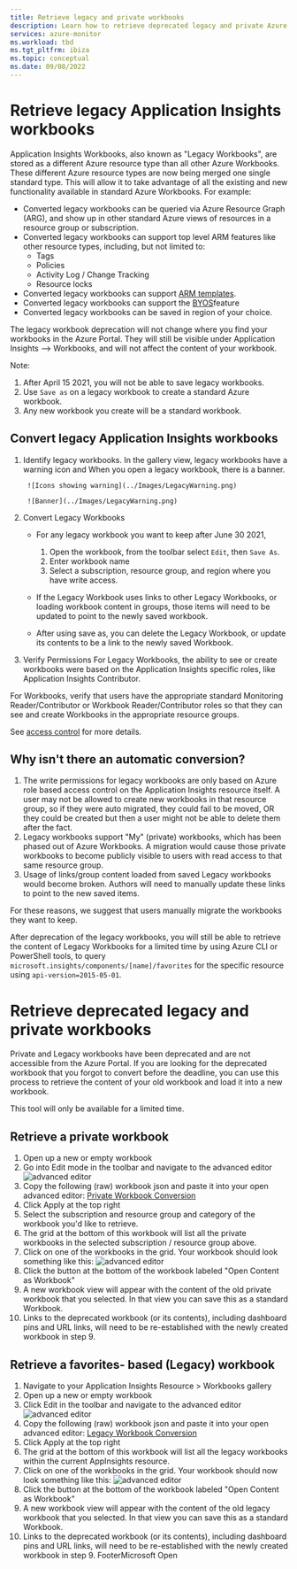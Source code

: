 ```yaml
---
title: Retrieve legacy and private workbooks
description: Learn how to retrieve deprecated legacy and private Azure workbooks.
services: azure-monitor
ms.workload: tbd
ms.tgt_pltfrm: ibiza
ms.topic: conceptual
ms.date: 09/08/2022
---
```


# Retrieve legacy Application Insights workbooks
Application Insights Workbooks, also known as "Legacy Workbooks", are stored as a different Azure resource type than all other Azure Workbooks. These different Azure resource types are now being merged one single standard type. This will allow it to take advantage of all the existing and new functionality available in standard Azure Workbooks. For example:

* Converted legacy workbooks can be queried via Azure Resource Graph (ARG), and show up in other standard Azure views of resources in a resource group or subscription.
* Converted legacy workbooks can support top level ARM features like other resource types, including, but not limited to:
    * Tags
    * Policies
    * Activity Log / Change Tracking
    * Resource locks
* Converted legacy workbooks can support [ARM templates](workbooks-automate.md). 
* Converted legacy workbooks can support the [BYOS](workbooks-bring-your-own-storage.md)feature
* Converted legacy workbooks can be saved in region of your choice.

The legacy workbook deprecation will not change where you find your workbooks in the Azure Portal. They will still be visible under Application Insights --> Workbooks, and will not affect the content of your workbook. 

Note: 

1. After April 15 2021, you will not be able to save legacy workbooks.
1. Use `Save as` on a legacy workbook to create a standard Azure workbook.
1. Any new workbook you create will be a standard workbook.


## Convert legacy Application Insights workbooks
1. Identify legacy workbooks. In the gallery view, legacy workbooks have a warning icon and When you open a legacy workbook, there is a banner. 

        ![Icons showing warning](../Images/LegacyWarning.png)
    
        ![Banner](../Images/LegacyWarning.png)
    
2. Convert Legacy Workbooks

    * For any legacy workbook you want to keep after June 30 2021,

        1. Open the workbook, from the toolbar select `Edit`, then `Save As`. 
        2. Enter workbook name 
        3. Select a subscription, resource group, and region where you have write access.

    * If the Legacy Workbook uses links to other Legacy Workbooks, or loading workbook content in groups, those items will need to be updated to point to the newly saved workbook.

    * After using save as, you can delete the Legacy Workbook, or update its contents to be a link to the newly saved Workbook.

3. Verify Permissions
For Legacy Workbooks, the ability to see or create workbooks were based on the Application Insights specific roles, like Application Insights Contributor.

For Workbooks, verify that users have the appropriate standard Monitoring Reader/Contributor or Workbook Reader/Contributor roles so that they can see and create Workbooks in the appropriate resource groups.

See [access control](workbooks-overview.md#access-control) for more details.

## Why isn't there an automatic conversion?
1. The write permissions for legacy workbooks are only based on Azure role based access control on the Application Insights resource itself. A user may not be allowed to create new workbooks in that resource group, so if they were auto migrated, they could fail to be moved, OR they could be created but then a user might not be able to delete them after the fact.
2. Legacy workbooks support "My" (private) workbooks, which has been phased out of Azure Workbooks. A migration would cause those private workbooks to become publicly visible to users with read access to that same resource group.
3. Usage of links/group content loaded from saved Legacy workbooks would become broken. Authors will need to manually update these links to point to the new saved items.

For these reasons, we suggest that users manually migrate the workbooks they want to keep.

After deprecation of the legacy workbooks, you will still be able to retrieve the content of Legacy Workbooks for a limited time by using Azure CLI or PowerShell tools, to query `microsoft.insights/components/[name]/favorites` for the specific resource using `api-version=2015-05-01`. 

# Retrieve deprecated legacy and private workbooks

Private and Legacy workbooks have been deprecated and are not accessible from the Azure Portal. If you are looking for the deprecated workbook that you forgot to convert before the deadline, you can use this process to retrieve the content of your old workbook and load it into a new workbook.

This tool will only be available for a limited time.

## Retrieve a private workbook

1. Open up a new or empty workbook
2. Go into Edit mode in the toolbar and navigate to the advanced editor
  ![advanced editor](../Images/DeprecatedWb_RetrievalTool_AdvancedEditor.png)
3. Copy the following (raw) workbook json and paste it into your open advanced editor: [Private Workbook Conversion](./PrivateWorkbookConversion.workbook)
4. Click Apply at the top right
5. Select the subscription and resource group and category of the workbook you'd like to retrieve. 
6. The grid at the bottom of this workbook will list all the private workbooks in the selected subscription / resource group above.
7. Click on one of the workbooks in the grid. Your workbook should look something like this:
  ![advanced editor](../Images/DeprecatedWb_RetrievalTool_PrivateWbConversion.png)
8. Click the button at the bottom of the workbook labeled "Open Content as Workbook"
9. A new workbook view will appear with the content of the old private workbook that you selected. In that view you can save this as a standard Workbook.
10. Links to the deprecated workbook (or its contents), including dashboard pins and URL links, will need to be re-established with the newly created workbook in step 9.

## Retrieve a favorites- based (Legacy) workbook
 
1. Navigate to your Application Insights Resource > Workbooks gallery
2. Open up a new or empty workbook
3. Click Edit in the toolbar and navigate to the advanced editor
  ![advanced editor](../Images/DeprecatedWb_RetrievalTool_AdvancedEditor.png)
4. Copy the following (raw) workbook json and paste it into your open advanced editor: [Legacy Workbook Conversion](./LegacyWorkbookConversion.workbook)
5. Click Apply at the top right
6. The grid at the bottom of this workbook will list all the legacy workbooks within the current AppInsights resource.
7. Click on one of the workbooks in the grid. Your workbook should now look something like this:
  ![advanced editor](../Images/DeprecatedWb_RetrievalTool_LegacyWbConversion.png)
8. Click the button at the bottom of the workbook labeled "Open Content as Workbook"
9. A new workbook view will appear with the content of the old legacy workbook that you selected. In that view you can save this as a standard Workbook.
10. Links to the deprecated workbook (or its contents), including dashboard pins and URL links, will need to be re-established with the newly created workbook in step 9.
FooterMicrosoft Open
